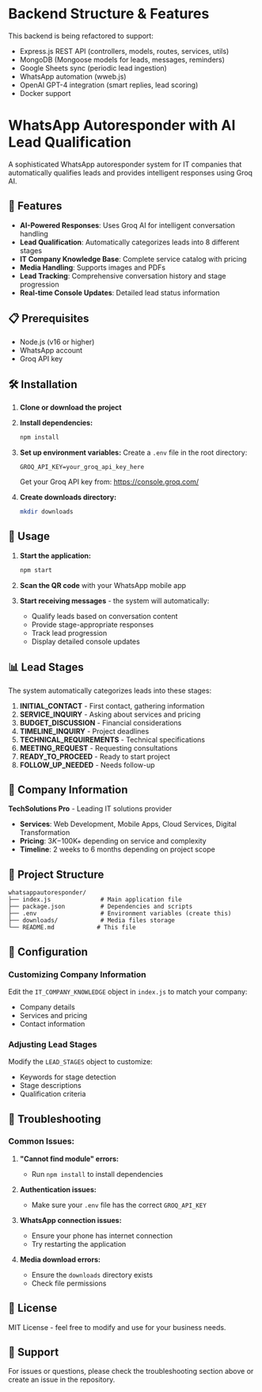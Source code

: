 # Backend Structure & Features

This backend is being refactored to support:

- Express.js REST API (controllers, models, routes, services, utils)
- MongoDB (Mongoose models for leads, messages, reminders)
- Google Sheets sync (periodic lead ingestion)
- WhatsApp automation (wweb.js)
- OpenAI GPT-4 integration (smart replies, lead scoring)
- Docker support

# WhatsApp Autoresponder with AI Lead Qualification

A sophisticated WhatsApp autoresponder system for IT companies that automatically qualifies leads and provides intelligent responses using Groq AI.

## 🚀 Features

- **AI-Powered Responses**: Uses Groq AI for intelligent conversation handling
- **Lead Qualification**: Automatically categorizes leads into 8 different stages
- **IT Company Knowledge Base**: Complete service catalog with pricing
- **Media Handling**: Supports images and PDFs
- **Lead Tracking**: Comprehensive conversation history and stage progression
- **Real-time Console Updates**: Detailed lead status information

## 📋 Prerequisites

- Node.js (v16 or higher)
- WhatsApp account
- Groq API key

## 🛠️ Installation

1. **Clone or download the project**
2. **Install dependencies:**

   ```bash
   npm install
   ```

3. **Set up environment variables:**
   Create a `.env` file in the root directory:

   ```
   GROQ_API_KEY=your_groq_api_key_here
   ```

   Get your Groq API key from: https://console.groq.com/

4. **Create downloads directory:**
   ```bash
   mkdir downloads
   ```

## 🚀 Usage

1. **Start the application:**

   ```bash
   npm start
   ```

2. **Scan the QR code** with your WhatsApp mobile app

3. **Start receiving messages** - the system will automatically:
   - Qualify leads based on conversation content
   - Provide stage-appropriate responses
   - Track lead progression
   - Display detailed console updates

## 📊 Lead Stages

The system automatically categorizes leads into these stages:

1. **INITIAL_CONTACT** - First contact, gathering information
2. **SERVICE_INQUIRY** - Asking about services and pricing
3. **BUDGET_DISCUSSION** - Financial considerations
4. **TIMELINE_INQUIRY** - Project deadlines
5. **TECHNICAL_REQUIREMENTS** - Technical specifications
6. **MEETING_REQUEST** - Requesting consultations
7. **READY_TO_PROCEED** - Ready to start project
8. **FOLLOW_UP_NEEDED** - Needs follow-up

## 🏢 Company Information

**TechSolutions Pro** - Leading IT solutions provider

- **Services**: Web Development, Mobile Apps, Cloud Services, Digital Transformation
- **Pricing**: $3K-$100K+ depending on service and complexity
- **Timeline**: 2 weeks to 6 months depending on project scope

## 📁 Project Structure

```
whatsappautoresponder/
├── index.js              # Main application file
├── package.json          # Dependencies and scripts
├── .env                  # Environment variables (create this)
├── downloads/            # Media files storage
└── README.md            # This file
```

## 🔧 Configuration

### Customizing Company Information

Edit the `IT_COMPANY_KNOWLEDGE` object in `index.js` to match your company:

- Company details
- Services and pricing
- Contact information

### Adjusting Lead Stages

Modify the `LEAD_STAGES` object to customize:

- Keywords for stage detection
- Stage descriptions
- Qualification criteria

## 🐛 Troubleshooting

### Common Issues:

1. **"Cannot find module" errors:**

   - Run `npm install` to install dependencies

2. **Authentication issues:**

   - Make sure your `.env` file has the correct `GROQ_API_KEY`

3. **WhatsApp connection issues:**

   - Ensure your phone has internet connection
   - Try restarting the application

4. **Media download errors:**
   - Ensure the `downloads` directory exists
   - Check file permissions

## 📝 License

MIT License - feel free to modify and use for your business needs.

## 🤝 Support

For issues or questions, please check the troubleshooting section above or create an issue in the repository.
